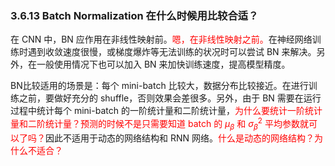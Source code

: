 

### 3.6.13 Batch Normalization 在什么时候用比较合适？

在 CNN 中，BN 应作用在非线性映射前。<span style="color:red;">嗯，在非线性映射之前。</span>在神经网络训练时遇到收敛速度很慢，或梯度爆炸等无法训练的状况时可以尝试 BN 来解决。另外，在一般使用情况下也可以加入 BN 来加快训练速度，提高模型精度。

BN比较适用的场景是：每个 mini-batch 比较大，数据分布比较接近。在进行训练之前，要做好充分的 shuffle，否则效果会差很多。另外，由于 BN 需要在运行过程中统计每个 mini-batch 的一阶统计量和二阶统计量，<span style="color:red;">为什么要统计一阶统计量和二阶统计量？预测的时候不是只需要知道 batch 的 $\mu_{\beta}$ 和 $\sigma_{\beta}^2$ 平均参数就可以了吗？</span>因此不适用于动态的网络结构和 RNN 网络。<span style="color:red;">什么是动态的网络结构？为什么不适合？</span>
